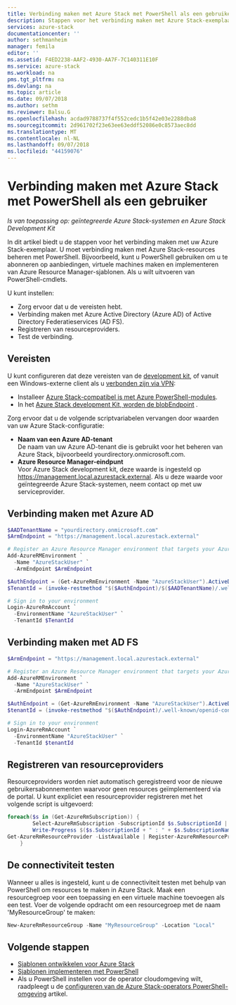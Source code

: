 ```yaml
---
title: Verbinding maken met Azure Stack met PowerShell als een gebruiker | Microsoft Docs
description: Stappen voor het verbinding maken met Azure Stack-exemplaar van de gebruiker.
services: azure-stack
documentationcenter: ''
author: sethmanheim
manager: femila
editor: ''
ms.assetid: F4ED2238-AAF2-4930-AA7F-7C140311E10F
ms.service: azure-stack
ms.workload: na
pms.tgt_pltfrm: na
ms.devlang: na
ms.topic: article
ms.date: 09/07/2018
ms.author: sethm
ms.reviewer: Balsu.G
ms.openlocfilehash: acdad9788737f4f552cedc1b5f42e03e2288dba8
ms.sourcegitcommit: 2d961702f23e63ee63eddf52086e0c8573aec8dd
ms.translationtype: MT
ms.contentlocale: nl-NL
ms.lasthandoff: 09/07/2018
ms.locfileid: "44159076"
---
```

# <a name="connect-to-azure-stack-with-powershell-as-a-user"></a>Verbinding maken met Azure Stack met PowerShell als een gebruiker

*Is van toepassing op: geïntegreerde Azure Stack-systemen en Azure Stack Development Kit*

In dit artikel biedt u de stappen voor het verbinding maken met uw Azure Stack-exemplaar. U moet verbinding maken met Azure Stack-resources beheren met PowerShell. Bijvoorbeeld, kunt u PowerShell gebruiken om u te abonneren op aanbiedingen, virtuele machines maken en implementeren van Azure Resource Manager-sjablonen. Als u wilt uitvoeren van PowerShell-cmdlets.

U kunt instellen:
  - Zorg ervoor dat u de vereisten hebt.
  - Verbinding maken met Azure Active Directory (Azure AD) of Active Directory Federatieservices (AD FS). 
  - Registreren van resourceproviders.
  - Test de verbinding.

## <a name="prerequisites"></a>Vereisten

U kunt configureren dat deze vereisten van de [development kit](azure-stack-connect-azure-stack.md#connect-to-azure-stack-with-remote-desktop), of vanuit een Windows-externe client als u [verbonden zijn via VPN](azure-stack-connect-azure-stack.md#connect-to-azure-stack-with-vpn):

* Installeer [Azure Stack-compatibel is met Azure PowerShell-modules](azure-stack-powershell-install.md).
* In het [Azure Stack development Kit, worden de blobEndpoint](azure-stack-powershell-download.md) .

Zorg ervoor dat u de volgende scriptvariabelen vervangen door waarden van uw Azure Stack-configuratie:

- **Naam van een Azure AD-tenant**  
  De naam van uw Azure AD-tenant die is gebruikt voor het beheren van Azure Stack, bijvoorbeeld yourdirectory.onmicrosoft.com.
- **Azure Resource Manager-eindpunt**  
  Voor Azure Stack development kit, deze waarde is ingesteld op https://management.local.azurestack.external. Als u deze waarde voor geïntegreerde Azure Stack-systemen, neem contact op met uw serviceprovider.

## <a name="connect-with-azure-ad"></a>Verbinding maken met Azure AD

  ```PowerShell
  $AADTenantName = "yourdirectory.onmicrosoft.com"
  $ArmEndpoint = "https://management.local.azurestack.external"

  # Register an Azure Resource Manager environment that targets your Azure Stack instance
  Add-AzureRMEnvironment `
    -Name "AzureStackUser" `
    -ArmEndpoint $ArmEndpoint

  $AuthEndpoint = (Get-AzureRmEnvironment -Name "AzureStackUser").ActiveDirectoryAuthority.TrimEnd('/')
  $TenantId = (invoke-restmethod "$($AuthEndpoint)/$($AADTenantName)/.well-known/openid-configuration").issuer.TrimEnd('/').Split('/')[-1]

  # Sign in to your environment
  Login-AzureRmAccount `
    -EnvironmentName "AzureStackUser" `
    -TenantId $TenantId
   ```

## <a name="connect-with-ad-fs"></a>Verbinding maken met AD FS

  ```PowerShell  
  $ArmEndpoint = "https://management.local.azurestack.external"

  # Register an Azure Resource Manager environment that targets your Azure Stack instance
  Add-AzureRMEnvironment `
    -Name "AzureStackUser" `
    -ArmEndpoint $ArmEndpoint

  $AuthEndpoint = (Get-AzureRmEnvironment -Name "AzureStackUser").ActiveDirectoryAuthority.TrimEnd('/')
  $tenantId = (invoke-restmethod "$($AuthEndpoint)/.well-known/openid-configuration").issuer.TrimEnd('/').Split('/')[-1]

  # Sign in to your environment
  Login-AzureRmAccount `
    -EnvironmentName "AzureStackUser" `
    -TenantId $tenantId
  ```

## <a name="register-resource-providers"></a>Registreren van resourceproviders

Resourceproviders worden niet automatisch geregistreerd voor de nieuwe gebruikersabonnementen waarvoor geen resources geïmplementeerd via de portal. U kunt expliciet een resourceprovider registreren met het volgende script is uitgevoerd:

```PowerShell  
foreach($s in (Get-AzureRmSubscription)) {
        Select-AzureRmSubscription -SubscriptionId $s.SubscriptionId | Out-Null
        Write-Progress $($s.SubscriptionId + " : " + $s.SubscriptionName)
Get-AzureRmResourceProvider -ListAvailable | Register-AzureRmResourceProvider -Force
    }
```

## <a name="test-the-connectivity"></a>De connectiviteit testen

Wanneer u alles is ingesteld, kunt u de connectiviteit testen met behulp van PowerShell om resources te maken in Azure Stack. Maak een resourcegroep voor een toepassing en een virtuele machine toevoegen als een test. Voer de volgende opdracht om een resourcegroep met de naam 'MyResourceGroup' te maken:

```PowerShell  
New-AzureRmResourceGroup -Name "MyResourceGroup" -Location "Local"
```

## <a name="next-steps"></a>Volgende stappen

- [Sjablonen ontwikkelen voor Azure Stack](azure-stack-develop-templates.md)
- [Sjablonen implementeren met PowerShell](azure-stack-deploy-template-powershell.md)
- Als u PowerShell instellen voor de operator cloudomgeving wilt, raadpleegt u de [configureren van de Azure Stack-operators PowerShell-omgeving](../azure-stack-powershell-configure-admin.md) artikel.